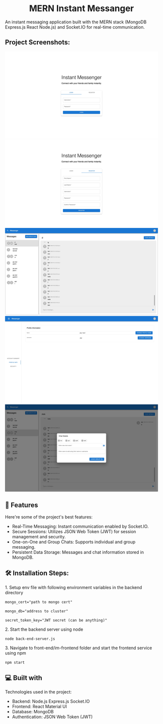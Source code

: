 <h1 align="center" id="title">MERN Instant Messanger</h1>

<p id="description">An instant messaging application built with the MERN stack (MongoDB Express.js React Node.js) and Socket.IO for real-time communication.</p>

<h2>Project Screenshots:</h2>

<img src="https://github.com/jay-raut/MERN-Instant-Messanger/blob/main/Screenshot_26-7-2024_234023_localhost.jpeg?raw=true" alt="project-screenshot/">

<img src="https://github.com/jay-raut/MERN-Instant-Messanger/blob/main/Screenshot_26-7-2024_233951_localhost.jpeg?raw=true" alt="project-screenshot/">

<img src="https://github.com/jay-raut/MERN-Instant-Messanger/blob/main/Screenshot_26-7-2024_233731_localhost.jpeg?raw=true" alt="project-screenshot/">

<img src="https://github.com/jay-raut/MERN-Instant-Messanger/blob/main/Screenshot_26-7-2024_233834_localhost.jpeg?raw=true" alt="project-screenshot/">

<img src="https://github.com/jay-raut/MERN-Instant-Messanger/blob/main/Screenshot_26-7-2024_233846_localhost.jpeg?raw=true" alt="project-screenshot/">

  
  
<h2>🧐 Features</h2>

Here're some of the project's best features:

*   Real-Time Messaging: Instant communication enabled by Socket.IO.
*   Secure Sessions: Utilizes JSON Web Token (JWT) for session management and security.
*   One-on-One and Group Chats: Supports individual and group messaging.
*   Persistent Data Storage: Messages and chat information stored in MongoDB.

<h2>🛠️ Installation Steps:</h2>

<p>1. Setup env file with following environment variables in the backend directory</p>

```
mongo_cert="path to mongo cert"
```

```
mongo_db="address to cluster"
```

```
secret_token_key="JWT secret (can be anything)"
```

<p>2. Start the backend server using node</p>

```
node back-end-server.js
```

<p>3. Navigate to front-end/im-frontend folder and start the frontend service using npm</p>

```
npm start
```

  
  
<h2>💻 Built with</h2>

Technologies used in the project:

*   Backend: Node.js Express.js Socket.IO
*   Frontend: React Material UI
*   Database: MongoDB
*   Authentication: JSON Web Token (JWT)
